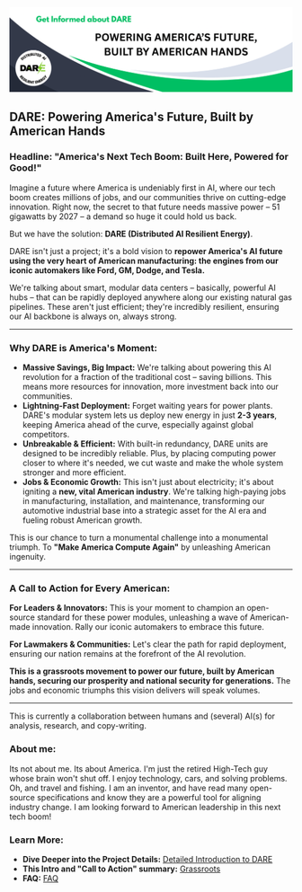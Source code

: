 ![DARE banner](img_DARE_1.png)
## DARE: Powering America's Future, Built by American Hands

### Headline: "America's Next Tech Boom: Built Here, Powered for Good!"

Imagine a future where America is undeniably first in AI, where our tech boom creates millions of jobs, and our communities thrive on cutting-edge innovation. Right now, the secret to that future needs massive power – 51 gigawatts by 2027 – a demand so huge it could hold us back.

But we have the solution: **DARE (Distributed AI Resilient Energy)**.

DARE isn't just a project; it's a bold vision to **repower America's AI future using the very heart of American manufacturing: the engines from our iconic automakers like Ford, GM, Dodge, and Tesla.**

We're talking about smart, modular data centers – basically, powerful AI hubs – that can be rapidly deployed anywhere along our existing natural gas pipelines. These aren't just efficient; they're incredibly resilient, ensuring our AI backbone is always on, always strong.

---

### Why DARE is America's Moment:

* **Massive Savings, Big Impact:** We're talking about powering this AI revolution for a fraction of the traditional cost – saving billions. This means more resources for innovation, more investment back into our communities.
* **Lightning-Fast Deployment:** Forget waiting years for power plants. DARE's modular system lets us deploy new energy in just **2-3 years**, keeping America ahead of the curve, especially against global competitors.
* **Unbreakable & Efficient:** With built-in redundancy, DARE units are designed to be incredibly reliable. Plus, by placing computing power closer to where it's needed, we cut waste and make the whole system stronger and more efficient.
* **Jobs & Economic Growth:** This isn't just about electricity; it's about igniting a **new, vital American industry**. We're talking high-paying jobs in manufacturing, installation, and maintenance, transforming our automotive industrial base into a strategic asset for the AI era and fueling robust American growth.

This is our chance to turn a monumental challenge into a monumental triumph. To **"Make America Compute Again"** by unleashing American ingenuity.

---

### A Call to Action for Every American:

**For Leaders & Innovators:** This is your moment to champion an open-source standard for these power modules, unleashing a wave of American-made innovation. Rally our iconic automakers to embrace this future.

**For Lawmakers & Communities:** Let's clear the path for rapid deployment, ensuring our nation remains at the forefront of the AI revolution.

**This is a grassroots movement to power our future, built by American hands, securing our prosperity and national security for generations.** The jobs and economic triumphs this vision delivers will speak volumes.

---

This is currently a collaboration between humans and (several) AI(s) for analysis, research, and copy-writing.

### About me: 
Its not about me. Its about America. I'm just the retired High-Tech guy whose brain won't shut off. I enjoy technology, cars, and solving problems. Oh, and travel and fishing. I am an inventor, and have read many open-source specifications and know they are a powerful tool for aligning industry change. I am looking forward to American leadership in this next tech boom!

### Learn More:

* **Dive Deeper into the Project Details:** [Detailed Introduction to DARE](DARE_Intro.md)
* **This Intro and "Call to Action" summary:** [Grassroots](README.md)
* **FAQ:** [FAQ](FAQ.md)
  
